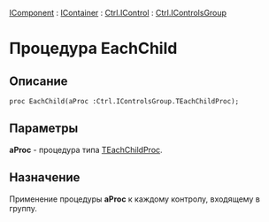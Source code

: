 ﻿---
Link: Com.Ctrl.IControlsGroup.@EachChild
---

[IComponent](topic:Com.Custom.ComClasses.IComponent.Default) :
[IContainer](topic:Com.Custom.ComClasses.IContainer.Default) :
[Ctrl.IControl](topic:Com.Custom.ComClasses.Ctrl.IControl.Default) :
[Ctrl.IControlsGroup](Default)

# Процедура EachChild

## Описание

    proc EachChild(aProc :Ctrl.IControlsGroup.TEachChildProc);

## Параметры

**aProc** - процедура типа [TEachChildProc](TEachChildProc).

## Назначение

Применение процедуры **aProc** к каждому контролу, входящему в группу.



